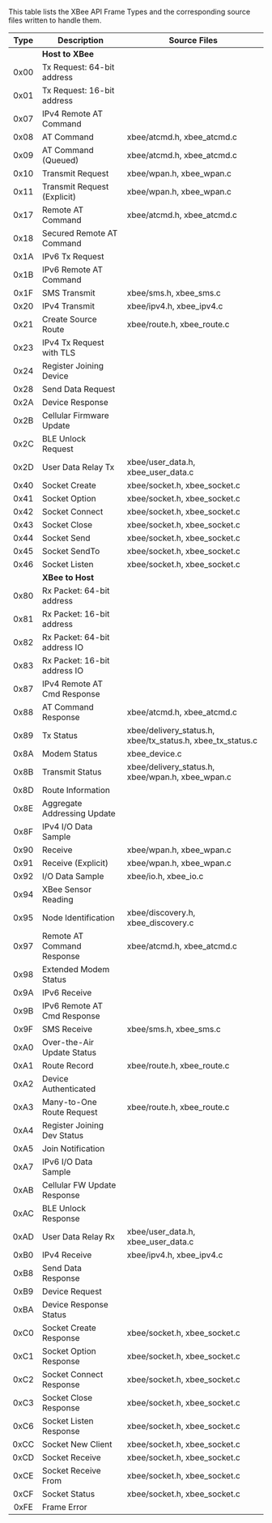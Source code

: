 This table lists the XBee API Frame Types and the corresponding source
files written to handle them.

| Type | Description                 | Source Files |
|:----:|-----------------------------|--------------|
|      |      **Host to XBee**       |
| 0x00 | Tx Request: 64-bit address  |
| 0x01 | Tx Request: 16-bit address  |
| 0x07 | IPv4 Remote AT Command      |
| 0x08 | AT Command                  | xbee/atcmd.h, xbee_atcmd.c
| 0x09 | AT Command (Queued)         | xbee/atcmd.h, xbee_atcmd.c
| 0x10 | Transmit Request            | xbee/wpan.h, xbee_wpan.c
| 0x11 | Transmit Request (Explicit) | xbee/wpan.h, xbee_wpan.c
| 0x17 | Remote AT Command           | xbee/atcmd.h, xbee_atcmd.c
| 0x18 | Secured Remote AT Command   |
| 0x1A | IPv6 Tx Request             |
| 0x1B | IPv6 Remote AT Command      |
| 0x1F | SMS Transmit                | xbee/sms.h, xbee_sms.c
| 0x20 | IPv4 Transmit               | xbee/ipv4.h, xbee_ipv4.c
| 0x21 | Create Source Route         | xbee/route.h, xbee_route.c
| 0x23 | IPv4 Tx Request with TLS    |
| 0x24 | Register Joining Device     |
| 0x28 | Send Data Request           |
| 0x2A | Device Response             |
| 0x2B | Cellular Firmware Update    |
| 0x2C | BLE Unlock Request          |
| 0x2D | User Data Relay Tx          | xbee/user_data.h, xbee_user_data.c
| 0x40 | Socket Create               | xbee/socket.h, xbee_socket.c
| 0x41 | Socket Option               | xbee/socket.h, xbee_socket.c
| 0x42 | Socket Connect              | xbee/socket.h, xbee_socket.c
| 0x43 | Socket Close                | xbee/socket.h, xbee_socket.c
| 0x44 | Socket Send                 | xbee/socket.h, xbee_socket.c
| 0x45 | Socket SendTo               | xbee/socket.h, xbee_socket.c
| 0x46 | Socket Listen               | xbee/socket.h, xbee_socket.c
|      |      **XBee to Host**       |
| 0x80 | Rx Packet: 64-bit address   |
| 0x81 | Rx Packet: 16-bit address   |
| 0x82 | Rx Packet: 64-bit address IO|
| 0x83 | Rx Packet: 16-bit address IO|
| 0x87 | IPv4 Remote AT Cmd Response |
| 0x88 | AT Command Response         | xbee/atcmd.h, xbee_atcmd.c
| 0x89 | Tx Status                   | xbee/delivery_status.h, xbee/tx_status.h, xbee_tx_status.c
| 0x8A | Modem Status                | xbee_device.c
| 0x8B | Transmit Status             | xbee/delivery_status.h, xbee/wpan.h, xbee_wpan.c
| 0x8D | Route Information           |
| 0x8E | Aggregate Addressing Update |
| 0x8F | IPv4 I/O Data Sample        |
| 0x90 | Receive                     | xbee/wpan.h, xbee_wpan.c
| 0x91 | Receive (Explicit)          | xbee/wpan.h, xbee_wpan.c
| 0x92 | I/O Data Sample             | xbee/io.h, xbee_io.c
| 0x94 | XBee Sensor Reading         |
| 0x95 | Node Identification         | xbee/discovery.h, xbee_discovery.c
| 0x97 | Remote AT Command Response  | xbee/atcmd.h, xbee_atcmd.c
| 0x98 | Extended Modem Status       |
| 0x9A | IPv6 Receive                |
| 0x9B | IPv6 Remote AT Cmd Response |
| 0x9F | SMS Receive                 | xbee/sms.h, xbee_sms.c
| 0xA0 | Over-the-Air Update Status  |
| 0xA1 | Route Record                | xbee/route.h, xbee_route.c
| 0xA2 | Device Authenticated        |
| 0xA3 | Many-to-One Route Request   | xbee/route.h, xbee_route.c
| 0xA4 | Register Joining Dev Status |
| 0xA5 | Join Notification           |
| 0xA7 | IPv6 I/O Data Sample        |
| 0xAB | Cellular FW Update Response |
| 0xAC | BLE Unlock Response         |
| 0xAD | User Data Relay Rx          | xbee/user_data.h, xbee_user_data.c
| 0xB0 | IPv4 Receive                | xbee/ipv4.h, xbee_ipv4.c
| 0xB8 | Send Data Response          |
| 0xB9 | Device Request              |
| 0xBA | Device Response Status      |
| 0xC0 | Socket Create Response      | xbee/socket.h, xbee_socket.c
| 0xC1 | Socket Option Response      | xbee/socket.h, xbee_socket.c
| 0xC2 | Socket Connect Response     | xbee/socket.h, xbee_socket.c
| 0xC3 | Socket Close Response       | xbee/socket.h, xbee_socket.c
| 0xC6 | Socket Listen Response      | xbee/socket.h, xbee_socket.c
| 0xCC | Socket New Client           | xbee/socket.h, xbee_socket.c
| 0xCD | Socket Receive              | xbee/socket.h, xbee_socket.c
| 0xCE | Socket Receive From         | xbee/socket.h, xbee_socket.c
| 0xCF | Socket Status               | xbee/socket.h, xbee_socket.c
| 0xFE | Frame Error                 |
